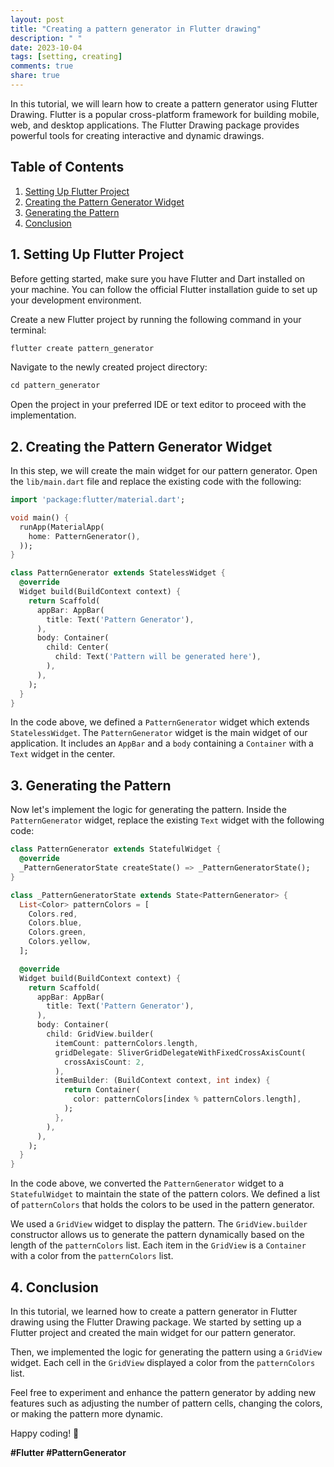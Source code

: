 ```yaml
---
layout: post
title: "Creating a pattern generator in Flutter drawing"
description: " "
date: 2023-10-04
tags: [setting, creating]
comments: true
share: true
---
```


In this tutorial, we will learn how to create a pattern generator using Flutter Drawing. Flutter is a popular cross-platform framework for building mobile, web, and desktop applications. The Flutter Drawing package provides powerful tools for creating interactive and dynamic drawings.

## Table of Contents
1. [Setting Up Flutter Project](#setting-up-flutter-project)
2. [Creating the Pattern Generator Widget](#creating-the-pattern-generator-widget)
3. [Generating the Pattern](#generating-the-pattern)
4. [Conclusion](#conclusion)

<a name="setting-up-flutter-project"></a>
## 1. Setting Up Flutter Project

Before getting started, make sure you have Flutter and Dart installed on your machine. You can follow the official Flutter installation guide to set up your development environment.

Create a new Flutter project by running the following command in your terminal:

```dart
flutter create pattern_generator
```

Navigate to the newly created project directory:

```dart
cd pattern_generator
```

Open the project in your preferred IDE or text editor to proceed with the implementation.

<a name="creating-the-pattern-generator-widget"></a>
## 2. Creating the Pattern Generator Widget

In this step, we will create the main widget for our pattern generator. Open the `lib/main.dart` file and replace the existing code with the following:

```dart
import 'package:flutter/material.dart';

void main() {
  runApp(MaterialApp(
    home: PatternGenerator(),
  ));
}

class PatternGenerator extends StatelessWidget {
  @override
  Widget build(BuildContext context) {
    return Scaffold(
      appBar: AppBar(
        title: Text('Pattern Generator'),
      ),
      body: Container(
        child: Center(
          child: Text('Pattern will be generated here'),
        ),
      ),
    );
  }
}
```

In the code above, we defined a `PatternGenerator` widget which extends `StatelessWidget`. The `PatternGenerator` widget is the main widget of our application. It includes an `AppBar` and a `body` containing a `Container` with a `Text` widget in the center.

<a name="generating-the-pattern"></a>
## 3. Generating the Pattern

Now let's implement the logic for generating the pattern. Inside the `PatternGenerator` widget, replace the existing `Text` widget with the following code:

```dart
class PatternGenerator extends StatefulWidget {
  @override
  _PatternGeneratorState createState() => _PatternGeneratorState();
}

class _PatternGeneratorState extends State<PatternGenerator> {
  List<Color> patternColors = [
    Colors.red,
    Colors.blue,
    Colors.green,
    Colors.yellow,
  ];

  @override
  Widget build(BuildContext context) {
    return Scaffold(
      appBar: AppBar(
        title: Text('Pattern Generator'),
      ),
      body: Container(
        child: GridView.builder(
          itemCount: patternColors.length,
          gridDelegate: SliverGridDelegateWithFixedCrossAxisCount(
            crossAxisCount: 2,
          ),
          itemBuilder: (BuildContext context, int index) {
            return Container(
              color: patternColors[index % patternColors.length],
            );
          },
        ),
      ),
    );
  }
}
```

In the code above, we converted the `PatternGenerator` widget to a `StatefulWidget` to maintain the state of the pattern colors. We defined a list of `patternColors` that holds the colors to be used in the pattern generator.

We used a `GridView` widget to display the pattern. The `GridView.builder` constructor allows us to generate the pattern dynamically based on the length of the `patternColors` list. Each item in the `GridView` is a `Container` with a color from the `patternColors` list.

<a name="conclusion"></a>
## 4. Conclusion

In this tutorial, we learned how to create a pattern generator in Flutter drawing using the Flutter Drawing package. We started by setting up a Flutter project and created the main widget for our pattern generator.

Then, we implemented the logic for generating the pattern using a `GridView` widget. Each cell in the `GridView` displayed a color from the `patternColors` list.

Feel free to experiment and enhance the pattern generator by adding new features such as adjusting the number of pattern cells, changing the colors, or making the pattern more dynamic.

Happy coding! 🚀

**#Flutter #PatternGenerator**